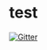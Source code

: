 # test

[![Gitter](https://badges.gitter.im/wonktest/Lobby.svg)](https://gitter.im/wonktest/Lobby?utm_source=badge&utm_medium=badge&utm_campaign=pr-badge&utm_content=badge)